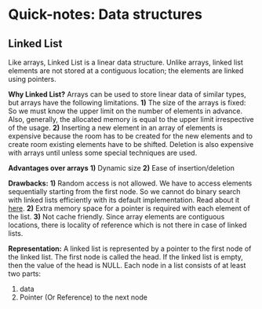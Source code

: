 # Quick-notes: Data structures

## Linked List

Like arrays, Linked List is a linear data structure. Unlike arrays, linked list elements are not stored at a contiguous location; the elements are linked using pointers.

**Why Linked List?**
Arrays can be used to store linear data of similar types, but arrays have the following limitations.
**1)** The size of the arrays is fixed: So we must know the upper limit on the number of elements in advance. Also, generally, the allocated memory is equal to the upper limit irrespective of the usage.
**2)** Inserting a new element in an array of elements is expensive because the room has to be created for the new elements and to create room existing elements have to be shifted. Deletion is also expensive with arrays until unless some special techniques are used.

**Advantages over arrays**
**1)** Dynamic size
**2)** Ease of insertion/deletion

**Drawbacks:**
**1)** Random access is not allowed. We have to access elements sequentially starting from the first node. So we cannot do binary search with linked lists efficiently with its default implementation. Read about it [here](https://www.geeksforgeeks.org/binary-search-on-singly-linked-list/).
**2)** Extra memory space for a pointer is required with each element of the list.
**3)** Not cache friendly. Since array elements are contiguous locations, there is locality of reference which is not there in case of linked lists.

**Representation:**
A linked list is represented by a pointer to the first node of the linked list. The first node is called the head. If the linked list is empty, then the value of the head is NULL.
Each node in a list consists of at least two parts:
1) data
2) Pointer (Or Reference) to the next node
